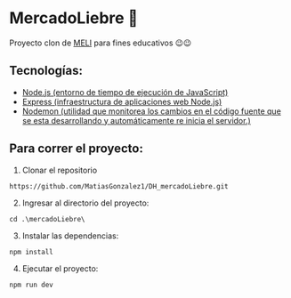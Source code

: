 # MercadoLiebre 🐇 
Proyecto clon de [MELI](https://www.mercadolibre.com.ar/) para fines educativos 😉😉

## Tecnologías:

- [Node.js (entorno de tiempo de ejecución de JavaScript)](https://github.com/nodejs/node)
- [Express (infraestructura de aplicaciones web Node.js)](https://github.com/expressjs/express)
- [Nodemon (utilidad que monitorea los cambios en el código fuente que se esta desarrollando y automáticamente re inicia el servidor.)](https://github.com/remy/nodemon)

## Para correr el proyecto:

1. Clonar el repositorio
```
https://github.com/MatiasGonzalez1/DH_mercadoLiebre.git
```
2. Ingresar al directorio del proyecto:
```
cd .\mercadoLiebre\
```
3. Instalar las dependencias:
```
npm install
```
4. Ejecutar el proyecto:
```
npm run dev
```
